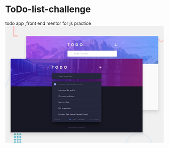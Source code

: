 # ToDo-list-challenge
todo app ,front end mentor for js practice 
![todolist](design/desktop-preview.jpg)


